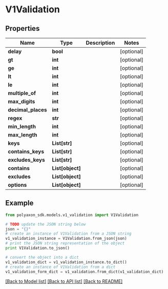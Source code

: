 # V1Validation


## Properties
Name | Type | Description | Notes
------------ | ------------- | ------------- | -------------
**delay** | **bool** |  | [optional] 
**gt** | **int** |  | [optional] 
**ge** | **int** |  | [optional] 
**lt** | **int** |  | [optional] 
**le** | **int** |  | [optional] 
**multiple_of** | **int** |  | [optional] 
**max_digits** | **int** |  | [optional] 
**decimal_places** | **int** |  | [optional] 
**regex** | **str** |  | [optional] 
**min_length** | **int** |  | [optional] 
**max_length** | **int** |  | [optional] 
**keys** | **List[str]** |  | [optional] 
**contains_keys** | **List[str]** |  | [optional] 
**excludes_keys** | **List[str]** |  | [optional] 
**contains** | **List[object]** |  | [optional] 
**excludes** | **List[object]** |  | [optional] 
**options** | **List[object]** |  | [optional] 

## Example

```python
from polyaxon_sdk.models.v1_validation import V1Validation

# TODO update the JSON string below
json = "{}"
# create an instance of V1Validation from a JSON string
v1_validation_instance = V1Validation.from_json(json)
# print the JSON string representation of the object
print V1Validation.to_json()

# convert the object into a dict
v1_validation_dict = v1_validation_instance.to_dict()
# create an instance of V1Validation from a dict
v1_validation_form_dict = v1_validation.from_dict(v1_validation_dict)
```
[[Back to Model list]](../README.md#documentation-for-models) [[Back to API list]](../README.md#documentation-for-api-endpoints) [[Back to README]](../README.md)


